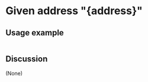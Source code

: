 
Given address "{address}"
=============================================================================================================

Usage example
-------------

```
```

Discussion
----------

(None)